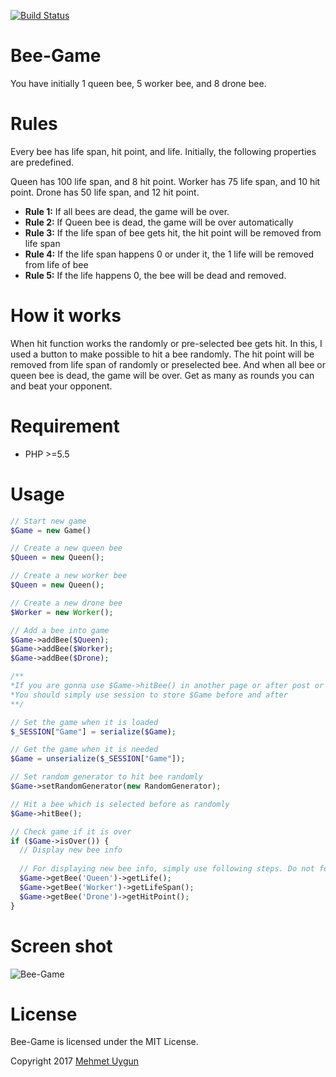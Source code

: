 [![Build Status](https://travis-ci.org/mehmetuygun/bee-game.svg?branch=master)](https://travis-ci.org/mehmetuygun/bee-game)

# Bee-Game

You have initially 1 queen bee, 5 worker bee, and 8 drone bee. 

# Rules

Every bee has life span, hit point, and life. Initially, the following properties are predefined.

  Queen has 100 life span, and 8 hit point.
  Worker has 75 life span, and 10 hit point.
  Drone has 50 life span, and 12 hit point.
  
+ **Rule 1:** If all bees are dead, the game will be over.
+ **Rule 2:** If Queen bee is dead, the game will be over automatically
+ **Rule 3:** If the life span of bee gets hit, the hit point will be removed from life span
+ **Rule 4:** If the life span happens 0 or under it, the 1 life will be removed from life of bee
+ **Rule 5:** If the life happens 0, the bee will be dead and removed.

# How it works

When hit function works the randomly or pre-selected bee gets hit. In this, I used a button to make possible to hit a bee randomly. The hit point will be removed from life span of randomly or preselected bee. And when all bee or queen bee is dead, the game will be over. Get as many as rounds you can and beat your opponent.

# Requirement

+ PHP >=5.5

# Usage

```php
// Start new game
$Game = new Game()
```

```php
// Create a new queen bee
$Queen = new Queen();
```

```php
// Create a new worker bee
$Queen = new Queen();
```

```php
// Create a new drone bee
$Worker = new Worker();
```

```php
// Add a bee into game
$Game->addBee($Queen);
$Game->addBee($Worker);
$Game->addBee($Drone);
```
```php
/**
*If you are gonna use $Game->hitBee() in another page or after post or get method which the user can send the information to browser
*You should simply use session to store $Game before and after
**/

// Set the game when it is loaded
$_SESSION["Game"] = serialize($Game);

// Get the game when it is needed
$Game = unserialize($_SESSION["Game"]);
```

```php
// Set random generator to hit bee randomly 
$Game->setRandomGenerator(new RandomGenerator);
```

```php
// Hit a bee which is selected before as randomly
$Game->hitBee();
```

```php
// Check game if it is over 
if ($Game->isOver()) {
  // Display new bee info
  
  // For displaying new bee info, simply use following steps. Do not forget to use the right bee name as following
  $Game->getBee('Queen')->getLife();
  $Game->getBee('Worker')->getLifeSpan();
  $Game->getBee('Drone')->getHitPoint();
}
```
# Screen shot
  ![Bee-Game](https://s29.postimg.org/yfl7wy6zb/game_screen_shot.png)
  
# License

  Bee-Game is licensed under the MIT License.

  Copyright 2017 
  [Mehmet Uygun](https://www.linkedin.com/in/mehmet-uygun "Linkedin Account")

  
